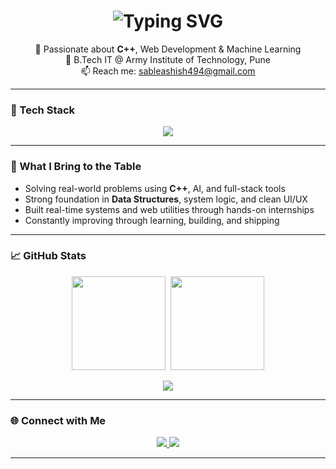 <h1 align="center">
  <img src="https://readme-typing-svg.herokuapp.com?font=Fira+Code&size=24&pause=1000&color=00FF00&center=true&multiline=true&lines=Hi,+I'm+Ashish+Harish+Sable" alt="Typing SVG" />
</h1>

<p align="center">
  🧠 Passionate about <b>C++</b>, Web Development & Machine Learning  
  <br/>
  📍 B.Tech IT @ Army Institute of Technology, Pune  
  <br/>
  📫 Reach me: <a href="mailto:sableashish494@gmail.com">sableashish494@gmail.com</a>
</p>

---

### 🚀 Tech Stack
<p align="center">
  <img src="https://skillicons.dev/icons?i=cpp,python,html,css,js,react,nodejs,mongodb,git,github,figma,vscode" />
</p>

---

### 🧠 What I Bring to the Table
- Solving real-world problems using **C++**, AI, and full-stack tools  
- Strong foundation in **Data Structures**, system logic, and clean UI/UX  
- Built real-time systems and web utilities through hands-on internships  
- Constantly improving through learning, building, and shipping

---

### 📈 GitHub Stats

<p align="center">
  <img src="https://github-readme-stats.vercel.app/api?username=sableashish494&show_icons=true&theme=radical" height="150" />&nbsp;
  <img src="https://github-readme-stats.vercel.app/api/top-langs/?username=sableashish494&layout=compact&theme=radical" height="150"/>
</p>

<p align="center">
  <img src="https://github-profile-trophy.vercel.app/?username=sableashish494&theme=onedark&row=1&column=6" />
</p>

---

### 🌐 Connect with Me

<p align="center">
  <a href="http://www.linkedin.com/in/ashish-sable-b82714290">
    <img src="https://img.shields.io/badge/LinkedIn-Ashish%20Sable-blue?style=for-the-badge&logo=linkedin" />
  </a>
  <a href="mailto:sableashish494@gmail.com">
    <img src="https://img.shields.io/badge/Gmail-sableashish494@gmail.com-red?style=for-the-badge&logo=gmail&logoColor=white" />
  </a>
</p>

---

